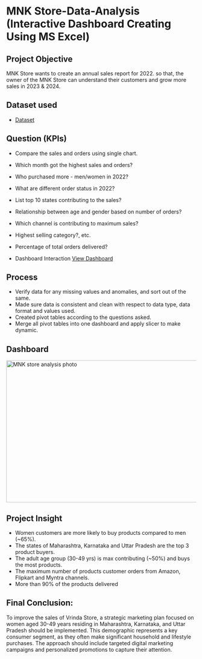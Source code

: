 # MNK Store-Data-Analysis (Interactive Dashboard Creating Using MS Excel)
## Project Objective
MNK Store wants to create an annual sales report for 2022. so that, the owner of the MNK Store can understand their customers and grow more sales in 2023 & 2024.

## Dataset used
- <a href="https://github.com/Maz-khan/Data-Analysis-Dashboard/blob/main/MNK%20Store%20Analysis.xlsx">Dataset</a>

## Question (KPIs)
- Compare the sales and orders using single chart.
- Which month got the highest sales and orders? 					
- Who purchased more - men/women in 2022?					
- What are different order status in 2022?					
- List top 10 states contributing to the sales?					
- Relationship between age and gender based on number of orders?					
- Which channel is contributing to maximum sales? 					
- Highest selling category?, etc.
- Percentage of total orders delivered?

- Dashboard Interaction <a href="https://github.com/Maz-khan/Data-Analysis-Dashboard/blob/main/MNK%20store%20analysis%20photo.png">View Dashboard</a>


 ## Process
- Verify data for any missing values and anomalies, and sort out of the same.
- Made sure data is consistent and clean with respect to data type, data format and values used.
- Created pivot tables according to the questions asked.
- Merge all pivot tables into one dashboard and apply slicer to make dynamic.


## Dashboard

<img width="885" height="377" alt="MNK store analysis photo" src="https://github.com/user-attachments/assets/dc4188b5-a406-4d43-ad30-f586e9e20ed4" />

## Project Insight
- Women customers are more likely to buy products compared to men (~65%).
- The states of Maharashtra, Karnataka and Uttar Pradesh are the top 3 product buyers.
- The adult age group (30-49 yrs) is max contributing (~50%) and buys the most products.
- The maximum number of products customer orders from Amazon, Flipkart and Myntra channels.
- More than 90% of the products delivered

## Final Conclusion:
To improve the sales of Vrinda Store, a strategic marketing plan focused on women aged 30-49 years residing in Maharashtra, Karnataka, and Uttar Pradesh should be implemented. This demographic represents a key consumer segment, as they often make significant household and lifestyle purchases. The approach should include targeted digital marketing campaigns and personalized promotions to capture their attention.

   


